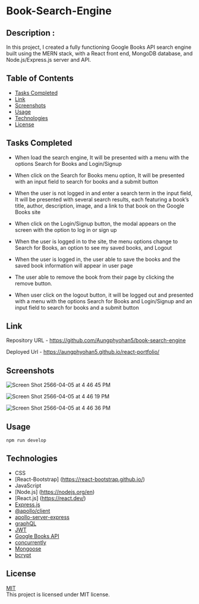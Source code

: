 # Book-Search-Engine

## Description :
 
In this project, I created a fully functioning Google Books API search engine built using the MERN stack, with a React front end, MongoDB database, and Node.js/Express.js server and API.


## Table of Contents

- [Tasks Completed](#TaskCompleted)
- [Link](#Link)
- [Screenshots](#Screenshots)
- [Usage](#Usage)
- [Technologies](#technologies)
- [License](#license)




## Tasks Completed


- When load the search engine, It will be presented with a menu with the options Search for Books and Login/Signup 

- When click on the Search for Books menu option, It will be presented with an input field to search for books and a submit button

- When the user is not logged in and enter a search term in the input field, It will be presented with several search results, each featuring a book’s title, author, description, image, and a link to that book on the Google Books site

- When click on the Login/Signup button, the modal appears on the screen with the option to log in or sign up

- When the user is logged in to the site, the menu options change to Search for Books, an option to see my saved books, and Logout

- When the user is logged in, the user able to save the books and the saved book information will appear in user page

- The user able to remove the book from their page by clicking the remove button.

- When user click on the logout button, it will be logged out and presented with a menu with the options Search for Books and Login/Signup and an input field to search for books and a submit button



## Link


Repository URL  - https://github.com/Aungphyohan5/book-search-engine

Deployed Url  - https://aungphyohan5.github.io/react-portfolio/

 
## Screenshots

![Screen Shot 2566-04-05 at 4 46 45 PM](https://user-images.githubusercontent.com/112873819/230189532-7399305f-5f2c-44da-9cd2-ff7a2e273677.png)

![Screen Shot 2566-04-05 at 4 46 19 PM](https://user-images.githubusercontent.com/112873819/230189556-8c1aa927-66d5-467a-9e1a-a97081528e06.png)

![Screen Shot 2566-04-05 at 4 46 36 PM](https://user-images.githubusercontent.com/112873819/230189584-73e77161-e816-4aba-8973-6dde94c267bd.png)


## Usage

 `npm run develop`


## Technologies


- CSS
- [React-Bootstrap] (https://react-bootstrap.github.io/)
- JavaScript
- [Node.js] (https://nodejs.org/en)
- [React.js] (https://react.dev/)
- [Express.js](https://expressjs.com/)
- [@apollo/client](https://www.npmjs.com/package/@apollo/client)
- [apollo-server-express](https://www.npmjs.com/package/apollo-server-express)
- [graphQL](https://graphql.org/)
- [JWT](https://jwt.io/)
- [Google Books API](https://developers.google.com/books)
- [concurrently](https://www.npmjs.com/package/concurrently)
- [Mongoose](https://mongoosejs.com/)
- [bcrypt](https://www.npmjs.com/package/bcrypt)
    
## License

[MIT](https://choosealicense.com/licenses/mit/) 
<br>
This project is licensed under MIT license.


